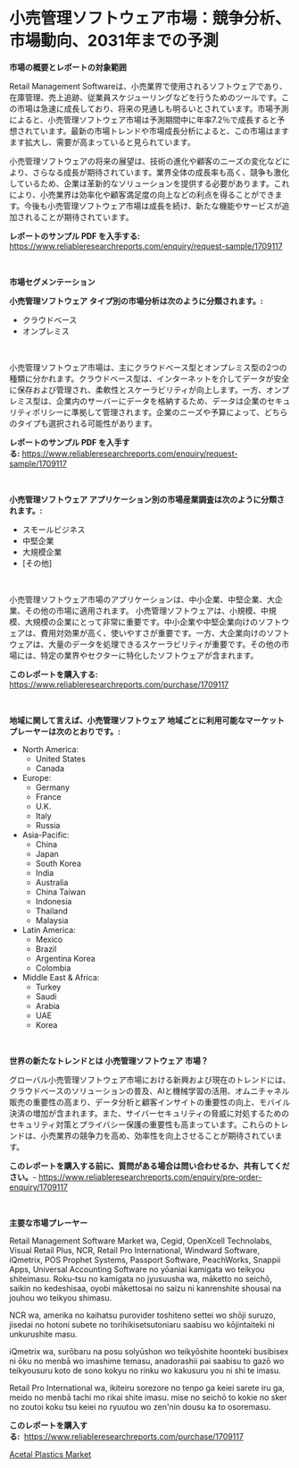 <p><h1>小売管理ソフトウェア市場：競争分析、市場動向、2031年までの予測</h1></p><p><strong>市場の概要とレポートの対象範囲</strong></p>
<p><p>Retail Management Softwareは、小売業界で使用されるソフトウェアであり、在庫管理、売上追跡、従業員スケジューリングなどを行うためのツールです。この市場は急速に成長しており、将来の見通しも明るいとされています。市場予測によると、小売管理ソフトウェア市場は予測期間中に年率7.2％で成長すると予想されています。最新の市場トレンドや市場成長分析によると、この市場はますます拡大し、需要が高まっていると見られています。</p><p>小売管理ソフトウェアの将来の展望は、技術の進化や顧客のニーズの変化などにより、さらなる成長が期待されています。業界全体の成長率も高く、競争も激化しているため、企業は革新的なソリューションを提供する必要があります。これにより、小売業界は効率化や顧客満足度の向上などの利点を得ることができます。今後も小売管理ソフトウェア市場は成長を続け、新たな機能やサービスが追加されることが期待されています。</p></p>
<p><strong>レポートのサンプル PDF を入手する:</strong> <a href="https://www.reliableresearchreports.com/enquiry/request-sample/1709117">https://www.reliableresearchreports.com/enquiry/request-sample/1709117</a></p>
<p>&nbsp;</p>
<p><strong>市場セグメンテーション</strong></p>
<p><strong>小売管理ソフトウェア タイプ別の市場分析は次のように分類されます。:</strong></p>
<p><ul><li>クラウドベース</li><li>オンプレミス</li></ul></p>
<p>&nbsp;</p>
<p><p>小売管理ソフトウェア市場は、主にクラウドベース型とオンプレミス型の2つの種類に分かれます。クラウドベース型は、インターネットを介してデータが安全に保存および管理され、柔軟性とスケーラビリティが向上します。一方、オンプレミス型は、企業内のサーバーにデータを格納するため、データは企業のセキュリティポリシーに準拠して管理されます。企業のニーズや予算によって、どちらのタイプも選択される可能性があります。</p></p>
<p><strong>レポートのサンプル PDF を入手する:</strong>&nbsp;<a href="https://www.reliableresearchreports.com/enquiry/request-sample/1709117">https://www.reliableresearchreports.com/enquiry/request-sample/1709117</a></p>
<p>&nbsp;</p>
<p><strong> 小売管理ソフトウェア アプリケーション別の市場産業調査は次のように分類されます。:</strong></p>
<p><ul><li>スモールビジネス</li><li>中堅企業</li><li>大規模企業</li><li>[その他]</li></ul></p>
<p>&nbsp;</p>
<p><p>小売管理ソフトウェア市場のアプリケーションは、中小企業、中堅企業、大企業、その他の市場に適用されます。 小売管理ソフトウェアは、小規模、中規模、大規模の企業にとって非常に重要です。中小企業や中堅企業向けのソフトウェアは、費用対効果が高く、使いやすさが重要です。一方、大企業向けのソフトウェアは、大量のデータを処理できるスケーラビリティが重要です。その他の市場には、特定の業界やセクターに特化したソフトウェアが含まれます。</p></p>
<p><strong>このレポートを購入する:</strong>&nbsp; <a href="https://www.reliableresearchreports.com/purchase/1709117">https://www.reliableresearchreports.com/purchase/1709117</a></p>
<p>&nbsp;</p>
<p><strong>地域に関して言えば、小売管理ソフトウェア 地域ごとに利用可能なマーケットプレーヤーは次のとおりです。:</strong></p>
<p><ul>
    <li>
        North America:
        <ul>
            <li>United States</li>
            <li>Canada</li>
        </ul>
    </li>
    <li>
        Europe:
        <ul>
            <li>Germany</li>
            <li>France</li>
            <li>U.K.</li>
            <li>Italy</li>
            <li>Russia</li>
        </ul>
    </li>
    <li>
        Asia-Pacific:
        <ul>
            <li>China</li>
            <li>Japan</li>
            <li>South Korea</li>
            <li>India</li>
            <li>Australia</li>
            <li>China Taiwan</li>
            <li>Indonesia</li>
            <li>Thailand</li>
            <li>Malaysia</li>
        </ul>
    </li>
    <li>
        Latin America:
        <ul>
            <li>Mexico</li>
            <li>Brazil</li>
            <li>Argentina Korea</li>
            <li>Colombia</li>
        </ul>
    </li>
    <li>
        Middle East & Africa:
        <ul>
            <li>Turkey</li>
            <li>Saudi</li>
            <li>Arabia</li>
            <li>UAE</li>
            <li>Korea</li>
        </ul>
    </li>
    </ul></p>
<p>&nbsp;</p>
<p><strong>世界の新たなトレンドとは 小売管理ソフトウェア 市場？</strong></p>
<p><p>グローバル小売管理ソフトウェア市場における新興および現在のトレンドには、クラウドベースのソリューションの普及、AIと機械学習の活用、オムニチャネル販売の重要性の高まり、データ分析と顧客インサイトの重要性の向上、モバイル決済の増加が含まれます。また、サイバーセキュリティの脅威に対処するためのセキュリティ対策とプライバシー保護の重要性も高まっています。これらのトレンドは、小売業界の競争力を高め、効率性を向上させることが期待されています。</p></p>
<p><strong>このレポートを購入する前に、質問がある場合は問い合わせるか、共有してください。</strong>- <a href="https://www.reliableresearchreports.com/enquiry/pre-order-enquiry/1709117">https://www.reliableresearchreports.com/enquiry/pre-order-enquiry/1709117</a></p>
<p>&nbsp;</p>
<p><strong>主要な市場プレーヤー</strong></p>
<p><p>Retail Management Software Market wa, Cegid, OpenXcell Technolabs, Visual Retail Plus, NCR, Retail Pro International, Windward Software, iQmetrix, POS Prophet Systems, Passport Software, PeachWorks, Snappii Apps, Universal Accounting Software no yōaniai kamigata wo teikyou shiteimasu. Roku-tsu no kamigata no jyusuusha wa, māketto no seichō, saikin no kedeshisaa, oyobi mākettosai no saizu ni kanrenshite shousai na jouhou wo teikyou shimasu. </p><p>NCR wa, amerika no kaihatsu purovider toshiteno settei wo shōji suruzo, jisedai no hotoni subete no torihikisetsutoniaru saabisu wo kōjintaiteki ni unkurushite masu. </p><p>iQmetrix wa, surōbaru na posu solyūshon wo teikyōshite hoonteki busibisex ni ōku no menbā wo imashime temasu, anadorashii pai saabisu to gazō wo teikyousuru koto de sono kokyu no rinku wo kakusuru you ni shi te imasu.</p><p>Retail Pro International wa, ikiteiru sorezore no tenpo ga keiei sarete iru ga, meido no menbā tachi mo rikai shite imasu. mise no seichō to kokie no sker no zoutoi koku tsu keiei no ryuutou wo zen'nin dousu ka to osoremasu.</p></p>
<p><strong>このレポートを購入する:</strong>&nbsp;&nbsp;<a href="https://www.reliableresearchreports.com/purchase/1709117">https://www.reliableresearchreports.com/purchase/1709117</a></p>
<p><p><a href="https://natural-crush-b99.notion.site/Acetal-Plastics-Market-Provides-a-Comprehensive-Analysis-Including-a-Macro-Overview-of-the-Market-as-81b3453448b447058d20f8bca9851de5">Acetal Plastics Market</a></p></p>